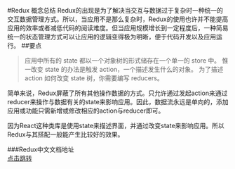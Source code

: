 #Redux 概念总结
Redux的出现是为了解决当交互与数据过于复杂时一种统一的交互数据管理方式。所以，当应用不是那么复杂时，Redux的使用也许并不能提高应用的效率或者减低代码的阅读难度。但当应用规模增长到一定程度后，一种简易统一的状态管理方式可以让应用的逻辑变得极为明晰，便于代码开发以及应用运行。
##要点
>应用中所有的 state 都以一个对象树的形式储存在一个单一的 store 中。 惟一改变 state 的办法是触发 action，一个描述发生什么的对象。 为了描述 action 如何改变 state 树，你需要编写 reducers。

简单来说，Redux屏蔽了所有其他操作数据的方式。只允许通过发起action来通过reducer来操作与数据有关的state来影响应用。因此，数据流永远是单向的，添加应用或功能只需新增或修改相应的action与reducer即可。

因为React这种类库是使用state来描述界面，并通过改变state来影响应用。所以Redux与其搭配一般能产生比较好的效果。

###Redux中文文档地址   
<a href="http://www.redux.org.cn/">点击跳转<a>